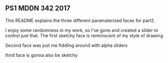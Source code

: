 ## PS1 MDDN 342 2017

This README explains the three different paramaterized faces for part2. 

I enjoy some randomness in my work, so I've gone and created a slider to control just that. The first sketchy face is reminiscent of my style of drawing

Second face was just me fiddling around with alpha sliders

third face is gonna also be sketchy